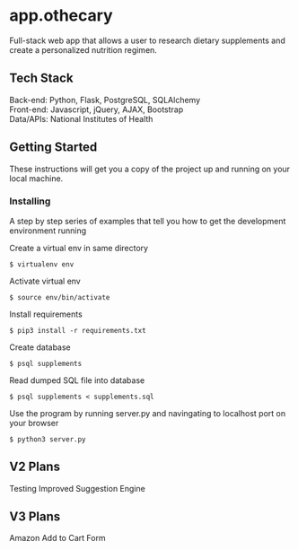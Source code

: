 # app.othecary

Full-stack web app that allows a user to research dietary supplements and create a personalized nutrition regimen.

## Tech Stack

Back-end: Python, Flask, PostgreSQL, SQLAlchemy   
Front-end: Javascript, jQuery, AJAX, Bootstrap   
Data/APIs: National Institutes of Health   

## Getting Started

These instructions will get you a copy of the project up and running on your local machine.


### Installing

A step by step series of examples that tell you how to get the development environment running

Create a virtual env in same directory

```
$ virtualenv env
```

Activate virtual env

```
$ source env/bin/activate
```

Install requirements

```
$ pip3 install -r requirements.txt
```

Create database

```
$ psql supplements
```

Read dumped SQL file into database

```
$ psql supplements < supplements.sql
```

Use the program by running server.py and navingating to localhost port on your browser

```
$ python3 server.py
```

## V2 Plans

Testing
Improved Suggestion Engine

## V3 Plans
Amazon Add to Cart Form